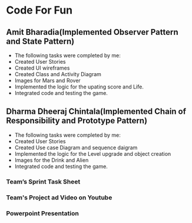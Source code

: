 # Code For Fun

## Amit Bharadia(Implemented Observer Pattern and State Pattern)
* The following tasks were completed by me:
* Created User Stories
* Created UI wireframes
* Created Class and Activity Diagram
* Images for Mars and Rover
* Implemented the logic for the upating score and Life.
* Integrated code and testing the game.

## Dharma Dheeraj Chintala(Implemented Chain of Responsibility and Prototype Pattern)
* The following tasks were completed by me:
* Created User Stories
* Created Use case Diagram and sequence daigram
* Implemented the logic for the Level upgrade and object creation
* Images for the Drink and Alien
* Integrated code and testing the game.


### Team’s Sprint Task Sheet


### Team's Project ad Video on Youtube


### Powerpoint Presentation



